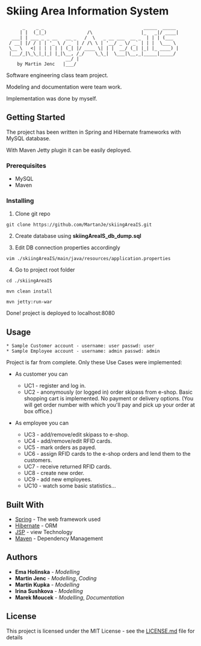 # Skiing Area Information System

```
      _    _ _                                     _____  _____ 
     | |  (_|_)               /\                  |_   _|/ ____|
  ___| | ___ _ _ __   __ _   /  \   _ __ ___  __ _  | | | (___  
 / __| |/ / | | '_ \ / _` | / /\ \ | '__/ _ \/ _` | | |  \___ \ 
 \__ \   <| | | | | | (_| |/ ____ \| | |  __/ (_| |_| |_ ____) |
 |___/_|\_\_|_|_| |_|\__, /_/    \_\_|  \___|\__,_|_____|_____/ 
                      __/ |                                     
    by Martin Jenc   |___/                                     
```
Software engineering class team project.

Modeling and documentation were team work.

Implementation was done by myself.
 
## Getting Started
The project has been written in Spring and Hibernate frameworks with MySQL database. 

With Maven Jetty plugin it can be easily deployed.

### Prerequisites
*   MySQL
*   Maven


### Installing

1. Clone git repo

```
git clone https://github.com/MartanJe/skiingAreaIS.git
```

2. Create database using **skiingAreaIS_db_dump.sql**

3. Edit DB connection properties accordingly

```
vim ./skiingAreaIS/main/java/resources/application.properties
```

4. Go to project root folder 
```
cd ./skiingAreaIS
```
```
mvn clean install
```
```
mvn jetty:run-war
```
Done! project is deployed to localhost:8080

## Usage
    * Sample Customer account - username: user passwd: user
    * Sample Employee account - username: admin passwd: admin


Project is far from complete. Only these Use Cases were implemented:  

* As customer you can
    *   UC1 - register and log in.
    *   UC2 - anonymously (or logged in) order skipass from e-shop. Basic shopping cart is implemented. No payment or delivery options. (You will get order number with which you'll pay and pick up your order at box office.)

* As employee you can
    *   UC3 - add/remove/edit skipass to e-shop.
    *   UC4 - add/remove/edit RFID cards.
    *   UC5 - mark orders as payed.
    *   UC6 - assign RFID cards to the e-shop orders and lend them to the customers.
    *   UC7 - receive returned RFID cards.
    *   UC8 - create new order.
    *   UC9 - add new employees.
    *   UC10 - watch some basic statistics...

## Built With

* [Spring](https://spring.io/) - The web framework used
* [Hibernate](https://hibernate.org/) - ORM
* [JSP](http://www.oracle.com/technetwork/java/index-jsp-138231.html) - view Technology
* [Maven](https://maven.apache.org/) - Dependency Management


## Authors

* **Ema Holinska**      - *Modelling*
* **Martin Jenc**       - *Modelling*, *Coding*
* **Martin Kupka**      - *Modelling*
* **Irina Sushkova**    - *Modelling*
* **Marek Moucek**      - *Modelling*, *Documentation*

## License

This project is licensed under the MIT License - see the [LICENSE.md](LICENSE.md) file for details

